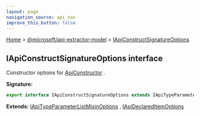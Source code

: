 ```yaml
---
layout: page
navigation_source: api_nav
improve_this_button: false
---
```



[Home](./index.md) &gt; [@microsoft/api-extractor-model](./api-extractor-model.md) &gt; [IApiConstructSignatureOptions](./api-extractor-model.iapiconstructsignatureoptions.md)

## IApiConstructSignatureOptions interface

Constructor options for [ApiConstructor](./api-extractor-model.apiconstructor.md) .

<b>Signature:</b>

```typescript
export interface IApiConstructSignatureOptions extends IApiTypeParameterListMixinOptions, IApiParameterListMixinOptions, IApiReleaseTagMixinOptions, IApiReturnTypeMixinOptions, IApiDeclaredItemOptions
```
<b>Extends:</b> [IApiTypeParameterListMixinOptions](./api-extractor-model.iapitypeparameterlistmixinoptions.md) , [IApiDeclaredItemOptions](./api-extractor-model.iapideclareditemoptions.md)
